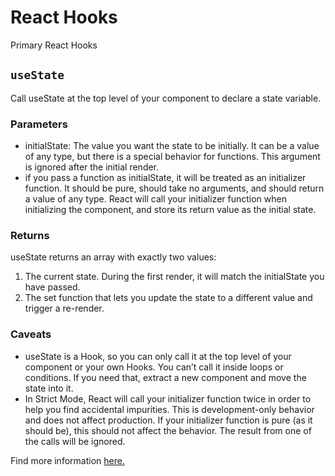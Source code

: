 # React Hooks

Primary React Hooks

## `useState`

Call useState at the top level of your component to declare a state variable.

### Parameters

- initialState: The value you want the state to be initially. It can be a value of any type, but there is a special behavior for functions. This argument is ignored after the initial render.
- if you pass a function as initialState, it will be treated as an initializer function. It should be pure, should take no arguments, and should return a value of any type. React will call your initializer function when initializing the component, and store its return value as the initial state.

### Returns 
useState returns an array with exactly two values:

1. The current state. During the first render, it will match the initialState you have passed.
2. The set function that lets you update the state to a different value and trigger a re-render.

### Caveats 

- useState is a Hook, so you can only call it at the top level of your component or your own Hooks. You can’t call it inside loops or conditions. If you need that, extract a new component and move the state into it.
- In Strict Mode, React will call your initializer function twice in order to help you find accidental impurities. This is development-only behavior and does not affect production. If your initializer function is pure (as it should be), this should not affect the behavior. The result from one of the calls will be ignored.

Find more information [here.](https://react.dev/reference/react/useState)

